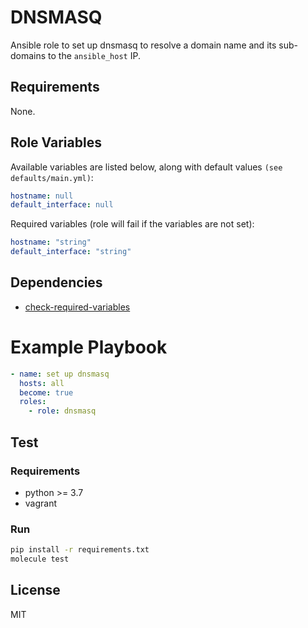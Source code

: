 # DNSMASQ
Ansible role to set up dnsmasq to resolve a domain name and its sub-domains to the `ansible_host` IP.

## Requirements
None.

## Role Variables
Available variables are listed below, along with default values `(see defaults/main.yml)`:
```yaml
hostname: null
default_interface: null
```
Required variables (role will fail if the variables are not set):
```yaml
hostname: "string"
default_interface: "string"
```

## Dependencies
* [check-required-variables](https://github.com/artcom/ansible-role-check-required-variables)

# Example Playbook
```yaml
- name: set up dnsmasq
  hosts: all
  become: true
  roles:
    - role: dnsmasq
```

## Test
### Requirements
- python >= 3.7
- vagrant

### Run
```bash
pip install -r requirements.txt
molecule test
```

## License
MIT
